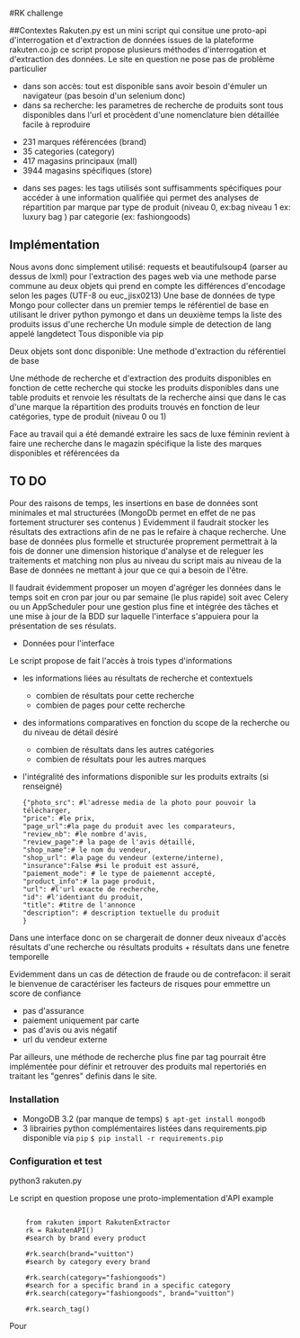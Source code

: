 #RK challenge

##Contextes
Rakuten.py est un mini script qui consitue
une proto-api d'interrogation et d'extraction de données
issues de la plateforme rakuten.co.jp
ce script propose plusieurs méthodes d'interrogation et d'extraction 
des données. 
Le site en question ne pose pas de problème particulier
- dans son accès: tout est disponible sans avoir besoin 
d'émuler un navigateur (pas besoin d'un selenium donc)
- dans sa recherche:
les parametres de recherche de produits sont tous disponibles dans l'url
et procèdent d'une nomenclature bien détaillée facile à reproduire
* 231 marques référencées (brand)
* 35 categories (category)
* 417 magasins principaux (mall)
* 3944 magasins spécifiques (store)

- dans ses pages:
les tags utilisés sont suffisamments spécifiques pour accéder à une 
information qualifiée qui permet des analyses de répartition
par marque
par type de produit (niveau 0, ex:bag niveau 1 ex: luxury bag )
par categorie (ex: fashiongoods)


## Implémentation
Nous avons donc simplement utilisé: 
requests et beautifulsoup4 (parser au dessus de lxml) pour l'extraction des pages web
via une methode parse commune au deux objets qui prend en compte les différences d'encodage selon les pages 
(UTF-8 ou euc_jisx0213)
Une base de données de type Mongo pour collecter dans un premier temps 
le référentiel de base en utilisant le driver python pymongo
et dans un deuxième temps la liste des produits issus d'une recherche
Un module simple de detection de lang appelé langdetect
Tous disponible via pip

Deux objets sont donc disponible:
Une methode d'extraction du référentiel de base 

Une méthode de recherche et d'extraction des produits disponibles 
en fonction de cette recherche
qui stocke les produits disponibles dans une table produits
et renvoie les résultats de la recherche
ainsi que dans le cas d'une marque la répartition des produits trouvés 
en fonction de leur catégories, type de produit (niveau 0 ou 1)

Face au travail qui a été demandé extraire les sacs de luxe féminin revient
à faire une recherche dans le magazin spécifique
la liste des marques disponibles et référencées
da



## TO DO
Pour des raisons de temps, les insertions en base de données
sont minimales et mal structurées (MongoDb permet en effet de 
ne pas fortement structurer ses contenus ) 
Evidemment  il faudrait stocker les résultats des extractions afin de ne pas le refaire 
à chaque recherche. Une base de données plus formelle et structurée proprement 
permettrait à la fois de donner une dimension historique d'analyse
et de releguer les traitements et matching non plus au niveau du script mais 
au niveau de la Base de données ne mettant à jour que ce qui a besoin de l'être.

Il faudrait évidemment proposer un moyen d'agréger les données dans le temps 
soit en cron par jour ou par semaine (le plus rapide) soit avec Celery 
ou un AppScheduler pour une gestion 
plus fine et intégrée des tâches et une mise à jour de la BDD sur laquelle
l'interface s'appuiera pour la présentation de ses résulats.

* Données pour l'interface

Le script propose de fait l'accès à trois types d'informations
- les informations liées au résultats de recherche et contextuels
	- combien de résultats pour cette recherche
	- combien de pages pour cette recherche

- des informations comparatives en fonction du scope de la recherche 
ou du niveau de détail désiré
	- combien de résultats dans les autres catégories 
	- combien de résultats pour les autres marques 

- l'intégralité des informations disponible sur les produits extraits
(si renseigné)
	```
	{"photo_src": #l'adresse media de la photo pour pouvoir la télécharger,
	"price": #le prix,
	"page_url":#la page du produit avec les comparateurs,
	"review_nb": #le nombre d'avis,
	"review_page":# la page de l'avis détaillé,
	"shop_name":# le nom du vendeur,
	"shop_url": #la page du vendeur (externe/interne),
	"insurance":False #si le produit est assuré,
	"paiement_mode": # le type de paiemennt accepté,
	"product_info":# la page produit,
	"url": #l'url exacte de recherche,
	"id": #l'identiant du produit,
	"title": #titre de l'annonce
	"description": # description textuelle du produit
	}
	```
Dans une interface donc on se chargerait de donner deux niveaux d'accès
résultats d'une recherche ou résultats produits + résultats dans une fenetre 
temporelle

Evidemment dans un cas de détection de fraude ou de contrefacon:
il serait le bienvenue de caractériser les facteurs de risques pour 
emmettre un score de confiance
- pas d'assurance
- paiement uniquement par carte
- pas d'avis ou avis négatif
- url du vendeur externe

Par ailleurs, une méthode de recherche plus fine par tag
pourrait être implémentée pour définir et retrouver des produits 
mal repertoriés en traitant les "genres" definis dans le site. 

### Installation
* MongoDB 3.2
(par manque de temps)
```$ apt-get install mongodb```
* 3 librairies python complémentaires
listées dans requirements.pip
disponible via `pip`
```$ pip install -r requirements.pip```

### Configuration et test
python3 rakuten.py


Le script en question 
propose une proto-implementation d'API
example
``` code:python

	from rakuten import RakutenExtractor
	rk = RakutenAPI()
    #search by brand every product
    
    #rk.search(brand="vuitton")
    #search by category every brand
    
    #rk.search(category="fashiongoods")
    #search for a specific brand in a specific category
    #rk.search(category="fashiongoods", brand="vuitton")
    
    #rk.search_tag()
```
Pour 
